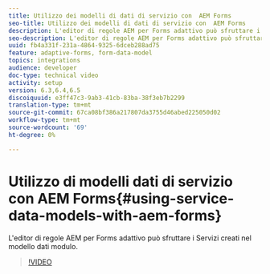 ```yaml
---
title: Utilizzo dei modelli di dati di servizio con  AEM Forms
seo-title: Utilizzo dei modelli di dati di servizio con  AEM Forms
description: L'editor di regole AEM per Forms adattivo può sfruttare i Servizi creati nel modello dati modulo.
seo-description: L'editor di regole AEM per Forms adattivo può sfruttare i Servizi creati nel modello dati modulo.
uuid: fb4a331f-231a-4864-9325-6dceb288ad75
feature: adaptive-forms, form-data-model
topics: integrations
audience: developer
doc-type: technical video
activity: setup
version: 6.3,6.4,6.5
discoiquuid: e3ff47c3-9ab3-41cb-83ba-38f3eb7b2299
translation-type: tm+mt
source-git-commit: 67ca08bf386a217807da3755d46abed225050d02
workflow-type: tm+mt
source-wordcount: '69'
ht-degree: 0%

---
```



# Utilizzo di modelli dati di servizio con  AEM Forms{#using-service-data-models-with-aem-forms}

L&#39;editor di regole AEM per Forms adattivo può sfruttare i Servizi creati nel modello dati modulo.

>[!VIDEO](https://video.tv.adobe.com/v/17739/?quality=9&learn=on)

